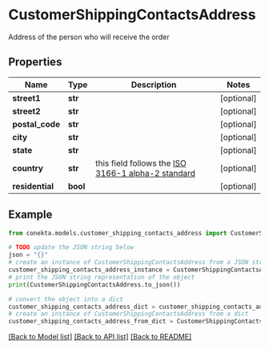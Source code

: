 # CustomerShippingContactsAddress

Address of the person who will receive the order

## Properties

Name | Type | Description | Notes
------------ | ------------- | ------------- | -------------
**street1** | **str** |  | [optional] 
**street2** | **str** |  | [optional] 
**postal_code** | **str** |  | [optional] 
**city** | **str** |  | [optional] 
**state** | **str** |  | [optional] 
**country** | **str** | this field follows the [ISO 3166-1 alpha-2 standard](https://en.wikipedia.org/wiki/ISO_3166-1_alpha-2) | [optional] 
**residential** | **bool** |  | [optional] 

## Example

```python
from conekta.models.customer_shipping_contacts_address import CustomerShippingContactsAddress

# TODO update the JSON string below
json = "{}"
# create an instance of CustomerShippingContactsAddress from a JSON string
customer_shipping_contacts_address_instance = CustomerShippingContactsAddress.from_json(json)
# print the JSON string representation of the object
print(CustomerShippingContactsAddress.to_json())

# convert the object into a dict
customer_shipping_contacts_address_dict = customer_shipping_contacts_address_instance.to_dict()
# create an instance of CustomerShippingContactsAddress from a dict
customer_shipping_contacts_address_from_dict = CustomerShippingContactsAddress.from_dict(customer_shipping_contacts_address_dict)
```
[[Back to Model list]](../README.md#documentation-for-models) [[Back to API list]](../README.md#documentation-for-api-endpoints) [[Back to README]](../README.md)


